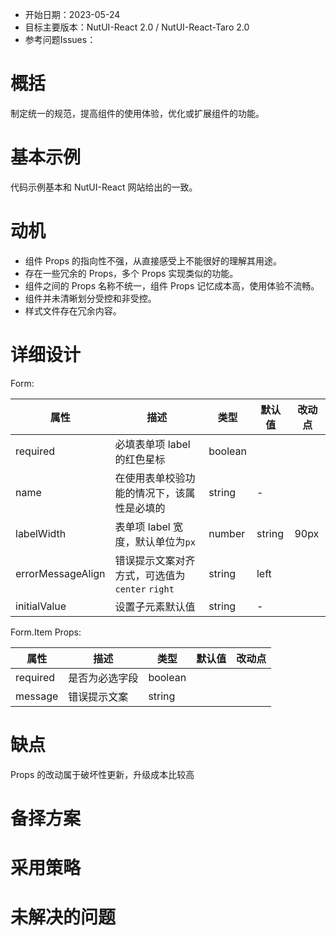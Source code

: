 - 开始日期：2023-05-24
- 目标主要版本：NutUI-React 2.0 / NutUI-React-Taro 2.0
- 参考问题Issues：

# 概括

制定统一的规范，提高组件的使用体验，优化或扩展组件的功能。


# 基本示例

代码示例基本和 NutUI-React 网站给出的一致。


# 动机

- 组件 Props 的指向性不强，从直接感受上不能很好的理解其用途。
- 存在一些冗余的 Props，多个 Props 实现类似的功能。
- 组件之间的 Props 名称不统一，组件 Props 记忆成本高，使用体验不流畅。
- 组件并未清晰划分受控和非受控。
- 样式文件存在冗余内容。


# 详细设计


Form:

| 属性 | 描述 | 类型 | 默认值 | 改动点 |
| --- | --- | --- | --- | --- |
| required | 必填表单项 label 的红色星标 | boolean |  |  |
| name | 在使用表单校验功能的情况下，该属性是必填的 | string | - |  |
| labelWidth | 表单项 label 宽度，默认单位为`px` | number | string | 90px | css 变量 |
| errorMessageAlign | 错误提示文案对齐方式，可选值为 `center` `right` | string | left |  |
| initialValue | 设置子元素默认值 | string | - |  |

Form.Item Props:
    
| 属性 | 描述 | 类型 | 默认值 | 改动点 |
| --- | --- | --- | --- | --- |
| required | 是否为必选字段 | boolean |  |  |
| message | 错误提示文案 | string |  |  |


# 缺点

Props 的改动属于破坏性更新，升级成本比较高

# 备择方案


# 采用策略


# 未解决的问题

